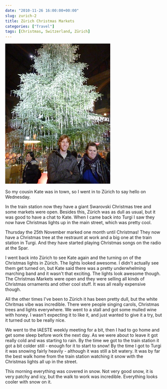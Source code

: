```yaml
---
date: "2010-11-26 16:00:00+00:00"
slug: zurich-2
title: Zürich Christmas Markets
categories: ["Travel"]
tags: [Christmas, Switzerland, Zürich]
---
```


![Zurich Christmas Tree](p1050509.jpg)

So my cousin Kate was in town, so I went in to Zürich to say hello on Wednesday.

In the train station now they have a giant Swarovski Christmas tree and some markets were open. Besides this, Zürich was as dull as usual, but it was good to have a chat to Kate. When I came back into Turgi I saw they now have Christmas lights up in the main street, which was pretty cool.

Thursday the 25th November marked one month until Christmas! They now have a Christmas tree at the restraunt at work and a big one at the train station in Turgi. And they have started playing Christmas songs on the radio at the Spar.

I went back into Zürich to see Kate again and the turning on of the Christmas lights in Zürich. The lights looked awesome. I didn't actually see them get turned on, but Kate said there was a pretty underwhelming marching band and it wasn't that exciting. The lights look awesome though. The Christmas Markets were open and they were selling all kinds of Christmas ornaments and other cool stuff. It was all really expensive though.

All the other times I've been to Zürich it has been pretty dull, but the white Chritmas vibe was incredible. There were people singing carols, Christmas trees and lights everywhere. We went to a stall and got some mulled wine with honey. I wasn't expecting it to like it, and just wanted to give it a try, but it turned out to be really nice.

We went to the IAESTE weekly meeting for a bit, then I had to go home and get some sleep before work the next day. As we were about to leave it got really cold and was starting to rain. By the time we got to the train station it got a bit colder still - enough for it to start to snow! By the time I got to Turgi it was snowing fairly heavily - although it was still a bit watery. It was by far the best walk home from the train station watching it snow with the Christmas lights all up in the street.

This morning everything was covered in snow. Not very good snow, it is very patchy and icy, but the walk to work was incredible. Everything looks cooler with snow on it.

